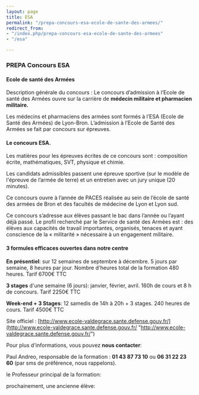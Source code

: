 ```yaml
---
layout: page
title: ESA
permalink: "/prepa-concours-esa-ecole-de-sante-des-armees/"
redirect_from:
- "/index.php/prepa-concours-esa-ecole-de-sante-des-armees"
- "/esa"

---
```

### PREPA Concours ESA 

#### Ecole de santé des Armées

Description générale du concours : Le concours d’admission à l’Ecole de santé des Armées ouvre sur la carrière de **médecin militaire et pharmacien militaire.**

Les médecins et pharmaciens des armées sont formés à l’ESA (Ecole de Santé des Armées) de Lyon-Bron. L’admission à l’Ecole de Santé des Armées se fait par concours sur épreuves. 

#### Le concours ESA.

Les matières pour les épreuves écrites de ce concours sont : composition écrite, mathématiques, SVT, physique et chimie.

Les candidats admissibles passent une épreuve sportive (sur le modèle de l'épreuve de l’armée de terre) et un entretien avec un jury unique (20 minutes).

Ce concours ouvre à l’année de PACES réalisée au sein de l’école de santé des armées de Bron et des facultés de médecine de Lyon et Lyon sud.

Ce concours s’adresse aux élèves passant le bac dans l’année ou l’ayant déjà passé. Le profil recherché par le Service de santé des Armées est : des élèves aux capacités de travail importantes, organisés, tenaces et ayant conscience de la « militarité » nécessaire à un engagement militaire.

#### 3 formules efficaces ouvertes dans notre centre

**En présentiel**: sur 12 semaines de septembre à décembre. 5 jours par semaine, 8 heures par jour. Nombre d'heures total de la formation 480 heures. Tarif 6700€ TTC

**3 stages** d'une semaine (6 jours): janvier, février, avril. 160h  de cours et 8 h de concours. Tarif 2250€ TTC

**Week-end + 3 Stages**: 12 samedis de 14h à 20h + 3 stages. 240 heures de cours. Tarif  4500€ TTC

Site officiel : [http://www.ecole-valdegrace.sante.defense.gouv.fr/](http://www.ecole-valdegrace.sante.defense.gouv.fr/ "http://www.ecole-valdegrace.sante.defense.gouv.fr/")

Pour plus d'informations, vous pouvez **nous contacter**:

Paul Andreo, responsable de la formation : **01 43 87 73 10** ou **06 31 22 23 60** (par sms de préférence, nous rappelons).

le Professeur principal de la formation:

prochainement, une ancienne élève: